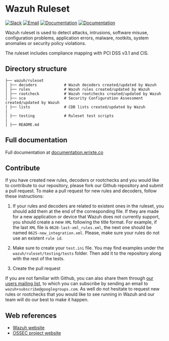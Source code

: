 # Wazuh Ruleset

[![Slack](https://img.shields.io/badge/slack-join-blue.svg)](https://goo.gl/forms/M2AoZC4b2R9A9Zy12)
[![Email](https://img.shields.io/badge/email-join-blue.svg)](https://groups.google.com/forum/#!forum/wrixte)
[![Documentation](https://img.shields.io/badge/docs-view-green.svg)](https://documentation.wrixte.co)
[![Documentation](https://img.shields.io/badge/web-view-green.svg)](https://wrixte.co)

Wazuh ruleset is used to detect attacks, intrusions, software misuse, configuration problems, application errors, malware, rootkits, system anomalies or security policy violations.

The ruleset includes compliance mapping with PCI DSS v3.1 and CIS.

## Directory structure

    ├── wazuh/ruleset
    │ ├── decoders            # Wazuh decoders created/updated by Wazuh
    │ ├── rules               # Wazuh rules created/updated by Wazuh
    │ ├── rootcheck           # Wazuh rootchecks created/updated by Wazuh
    │ ├── sca                 # Security Configuration Assessment created/updated by Wazuh
    │ ├── lists               # CDB lists created/updated by Wazuh
    |
    │ ├── testing             # Ruleset test scripts
    |
    │ ├── README.md

## Full documentation

Full documentation at [documentation.wrixte.co](https://documentation.wrixte.co/current/user-manual/ruleset/index.html)

## Contribute

If you have created new rules, decoders or rootchecks and you would like to contribute to our repository, please fork our Github repository and submit a pull request. To make a pull request for new rules and decoders, follow these instructions:

1. If your rules and decoders are related to existent ones in the ruleset, you should add them at the end of the corresponding file. If they are made for a new application or device that Wazuh does not currently support, you should create a new `XML` following the title format. For example, if the last `XML` file is `0620-last-xml_rules.xml`, the next one should be named `0625-new_integration.xml`. Please, make sure your rules do not use an existent `rule id`.

2. Make sure to create your `test.ini` file. You may find examples under the `wazuh/ruleset/testing/tests` folder. Then add it to the repository along with the rest of the tests.

3. Create the pull request

If you are not familiar with Github, you can also share them through [our users mailing list](https://groups.google.com/d/forum/wazuh), to which you can subscribe by sending an email to `wazuh+subscribe@googlegroups.com`. As well do not hesitate to request new rules or rootchecks that you would like to see running in Wazuh and our team will do our best to make it happen.

## Web references

* [Wazuh website](http://wazuh.com)
* [OSSEC project website](http://ossec.github.io)
